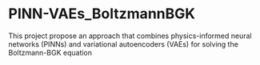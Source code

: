 # PINN-VAEs_BoltzmannBGK
This project propose an approach that combines physics-informed neural networks (PINNs) and variational autoencoders (VAEs) for solving the Boltzmann-BGK equation
